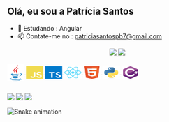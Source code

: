 ## Olá, eu sou a Patrícia Santos

- 🌱 Estudando : Angular
- 📫 Contate-me no : patriciasantospb7@gmail.com

<div align="center"> 
  <a href="https://github.com/santospatricia11">
  <img height="180em" src="https://github-readme-stats.vercel.app/api?username=santospatricia11&show_icons=true&theme=dracula&include_all_commits=true&count_private=true"/>
  <img height="180em" src="https://github-readme-stats.vercel.app/api/top-langs/?username=santospatricia11&layout=compact&langs_count=7&theme=dracula"/>
</div>
<div style="display: inline_block"><br>
  <img align="center" alt="Java" width="38" src="https://github.com/devicons/devicon/blob/master/icons/java/java-original.svg">
  <img align="center" alt="paty-Js" height="30" width="40" src="https://raw.githubusercontent.com/devicons/devicon/master/icons/javascript/javascript-plain.svg">
  <img align="center" alt="paty-Ts" height="30" width="40" src="https://raw.githubusercontent.com/devicons/devicon/master/icons/typescript/typescript-plain.svg">
  <img align="center" alt="paty-React" height="30" width="40" src="https://raw.githubusercontent.com/devicons/devicon/master/icons/react/react-original.svg">
  <img align="center" alt="paty-HTML" height="30" width="40" src="https://raw.githubusercontent.com/devicons/devicon/master/icons/html5/html5-original.svg">
  <img align="center" alt="paty-Python" height="30" width="40" src="https://raw.githubusercontent.com/devicons/devicon/master/icons/python/python-original.svg">
  <img align="center" alt="paty-Csharp" height="30" width="40" src="https://raw.githubusercontent.com/devicons/devicon/master/icons/csharp/csharp-original.svg">
 
</div>
  
  ##
 
<div>

<a href="https://discord.com/channels/@me" target="_blank"><img src="https://img.shields.io/badge/Discord-7289DA?style=for-the-badge&logo=discord&logoColor=white" target="_blank"></a>
<a href = "mailto:patriciasantospb7@gmail.com"><img src="https://img.shields.io/badge/-Gmail-%23333?style=for-the-badge&logo=gmail&logoColor=white" target="_blank"></a>
<a href="www.linkedin.com/in/patríciasantoss" target="_blank"><img src="https://img.shields.io/badge/-LinkedIn-%230077B5?style=for-the-badge&logo=linkedin&logoColor=white" target="_blank"></a>

![Snake animation](https://github.com/santospatricia11/santospatricia11/blob/output/github-contribution-grid-snake.svg)

</div>
